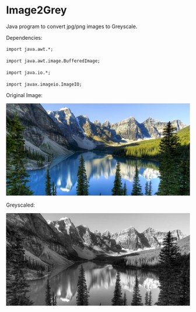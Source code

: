 # Image2Grey

Java program to convert jpg/png images to Greyscale.

Dependencies:

    import java.awt.*;
    
    import java.awt.image.BufferedImage;
    
    import java.io.*;
    
    import javax.imageio.ImageIO;



Original Image:

![NatureRGB](https://github.com/Yug34/Image2Grey/blob/master/nature.jpg)

Greyscaled:

![NatureBlack](https://github.com/Yug34/Image2Grey/blob/master/natureBlack.jpg)

